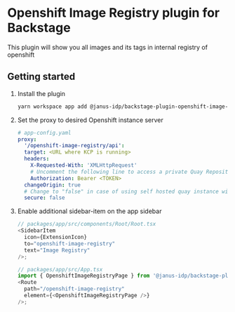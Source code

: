# Openshift Image Registry plugin for Backstage

This plugin will show you all images and its tags in internal registry of openshift

## Getting started

1. Install the plugin

   ```bash
   yarn workspace app add @janus-idp/backstage-plugin-openshift-image-registry
   ```

2. Set the proxy to desired Openshift instance server

   ```yaml
   # app-config.yaml
   proxy:
     '/openshift-image-registry/api':
     target: <URL where KCP is running>
     headers:
       X-Requested-With: 'XMLHttpRequest'
       # Uncomment the following line to access a private Quay Repository using a token
       Authorization: Bearer <TOKEN>
     changeOrigin: true
     # Change to "false" in case of using self hosted quay instance with a self-signed certificate
     secure: false
   ```

3. Enable additional sidebar-item on the app sidebar

   ```ts
   // packages/app/src/components/Root/Root.tsx
   <SidebarItem
     icon={ExtensionIcon}
     to="openshift-image-registry"
     text="Image Registry"
   />;

   // packages/app/src/App.tsx
   import { OpenshiftImageRegistryPage } from '@janus-idp/backstage-plugin-openshift-image-registry';
   <Route
     path="/openshift-image-registry"
     element={<OpenshiftImageRegistryPage />}
   />;
   ```
